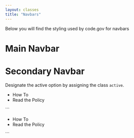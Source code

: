```yaml
---
layout: classes
title: "Navbars"
---
```


<p>Below you will find the styling used by code.gov for navbars</p>

# Main Navbar


# Secondary Navbar
Designate the active option by assigning the class `active`.
<nav class="subnav">
  <div class="indented">
    <ul>
      <li><a class="active">How To</a></li>
      <li><a>Read the Policy</a></li>
    </ul>
  </div>
</nav>
```
<nav class="subnav indented">
  <ul>
    <li><a class="active">How To</a></li>
    <li><a>Read the Policy</a></li>
  </ul>
</nav>
```

